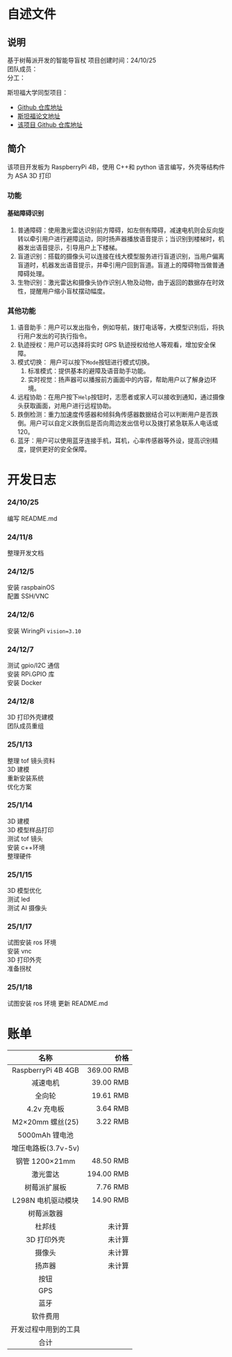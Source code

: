 # 自述文件

## 说明

基于树莓派开发的智能导盲杖
项目创建时间：24/10/25  
团队成员：  
分工：

斯坦福大学同型项目：

- [Github 仓库地址](https://github.com/pslade2/AugmentedCane/blob/main/README.md)
- [斯坦福论文地址](https://www.science.org/doi/10.1126/scirobotics.abg6594)
- [该项目 Github 仓库地址](https://github.com/404-d/smart-cane)

## 简介

该项目开发板为 RaspberryPi 4B，使用 C++和 python 语言编写，外壳等结构件为 ASA 3D 打印

### 功能

#### 基础障碍识别

1. 普通障碍：使用激光雷达识别前方障碍，如左侧有障碍，减速电机则会反向旋转以牵引用户进行避障运动，同时扬声器播放语音提示；当识别到楼梯时，机器发出语音提示，引导用户上下楼梯。
2. 盲道识别：搭载的摄像头可以连接在线大模型服务进行盲道识别，当用户偏离盲道时，机器发出语音提示，并牵引用户回到盲道。盲道上的障碍物当做普通障碍处理。
3. 生物识别：激光雷达和摄像头协作识别人物及动物，由于返回的数据存在时效性，提醒用户缩小盲杖摆动幅度。

### 其他功能

1. 语音助手：用户可以发出指令，例如导航，拨打电话等，大模型识别后，将执行用户发出的可执行指令。
2. 轨迹授权：用户可以选择将实时 GPS 轨迹授权给他人等观看，增加安全保障。
3. 模式切换：
   用户可以按下`Mode`按钮进行模式切换。
   1. 标准模式：提供基本的避障及语音助手功能。
   2. 实时视觉：扬声器可以播报前方画面中的内容，帮助用户以了解身边环境。
4. 远程协助：在用户按下`Help`按钮时，志愿者或家人可以接收到通知，通过摄像头获取画面，对用户进行远程协助。
5. 跌倒检测：重力加速度传感器和倾斜角传感器数据结合可以判断用户是否跌倒。用户可以自定义跌倒后是否向周边发出信号以及拨打紧急联系人电话或 120。
6. 蓝牙：用户可以使用蓝牙连接手机，耳机，心率传感器等外设，提高识别精度，提供更好的安全保障。

# 开发日志

### 24/10/25

编写 README.md

### 24/11/8

整理开发文档

### 24/12/5

安装 raspbainOS  
配置 SSH/VNC

### 24/12/6

安装 WiringPi `vision=3.10`

### 24/12/7

测试 gpio/I2C 通信  
安装 RPi.GPIO 库  
安装 Docker

### 24/12/8

3D 打印外壳建模  
团队成员重组

### 25/1/13

整理 tof 镜头资料  
3D 建模  
重新安装系统  
优化方案

### 25/1/14

3D 建模  
3D 模型样品打印  
测试 tof 镜头  
安装 c++环境  
整理硬件

### 25/1/15

3D 模型优化  
测试 led  
测试 AI 摄像头

### 25/1/17

试图安装 ros 环境  
安装 vnc  
3D 打印外壳  
准备拐杖

### 25/1/18

试图安装 ros 环境
更新 README.md

# 账单

|         名称         |       价格 |
| :------------------: | ---------: |
|  RaspberryPi 4B 4GB  | 369.00 RMB |
|       减速电机       |  39.00 RMB |
|        全向轮        |  19.61 RMB |
|     4.2v 充电板      |   3.64 RMB |
|   M2×20mm 螺丝(25)   |   3.22 RMB |
|    5000mAh 锂电池    |            |
| 增压电路板(3.7v-5v)  |            |
|    钢管 1200×21mm    |  48.50 RMB |
|       激光雷达       | 194.00 RMB |
|     树莓派扩展板     |   7.76 RMB |
|  L298N 电机驱动模块  |  14.90 RMB |
|      树莓派散器      |            |
|        杜邦线        |     未计算 |
|     3D 打印外壳      |     未计算 |
|        摄像头        |     未计算 |
|        扬声器        |     未计算 |
|         按钮         |            |
|         GPS          |            |
|         蓝牙         |            |
|       软件费用       |            |
| 开发过程中用到的工具 |            |
|         合计         |            |
